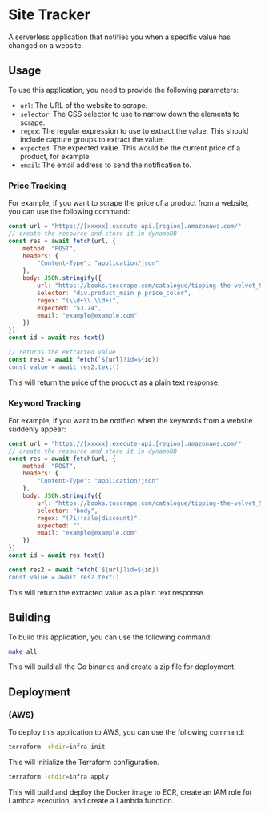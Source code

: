 # Site Tracker

A serverless application that notifies you when a specific value has changed on a website.

## Usage

To use this application, you need to provide the following parameters:

- `url`: The URL of the website to scrape.
- `selector`: The CSS selector to use to narrow down the elements to scrape.
- `regex`: The regular expression to use to extract the value. This should include capture groups to extract the value.
- `expected`: The expected value. This would be the current price of a product, for example.
- `email`: The email address to send the notification to.

### Price Tracking

For example, if you want to scrape the price of a product from a website, you can use the following command:

```javascript
const url = "https://[xxxxx].execute-api.[region].amazonaws.com/"
// create the resource and store it in dynamoDB
const res = await fetch(url, {
    method: "POST",
    headers: {
        "Content-Type": "application/json"
    },
    body: JSON.stringify({
        url: "https://books.toscrape.com/catalogue/tipping-the-velvet_999/index.html",
        selector: "div.product_main p.price_color",
        regex: "(\\d+\\.\\d+)",
        expected: "53.74", 
        email: "example@example.com"
    })
})
const id = await res.text()

// returns the extracted value
const res2 = await fetch(`${url}?id=${id})
const value = await res2.text()

```

This will return the price of the product as a plain text response.

### Keyword Tracking

For example, if you want to be notified when the keywords from a website suddenly appear:

```javascript
const url = "https://[xxxxx].execute-api.[region].amazonaws.com/"
// create the resource and store it in dynamoDB
const res = await fetch(url, {
    method: "POST",
    headers: {
        "Content-Type": "application/json"
    },
    body: JSON.stringify({
        url: "https://books.toscrape.com/catalogue/tipping-the-velvet_999/index.html",
        selector: "body",
        regex: "(?i)(sale|discount)",
        expected: "", 
        email: "example@example.com"
    })
})
const id = await res.text()

const res2 = await fetch(`${url}?id=${id})
const value = await res2.text()
```

This will return the extracted value as a plain text response.

## Building

To build this application, you can use the following command:

```bash
make all
```
This will build all the Go binaries and create a zip file for deployment.

## Deployment
### (AWS)
To deploy this application to AWS, you can use the following command:

```bash
terraform -chdir=infra init
```

This will initialize the Terraform configuration.

```bash
terraform -chdir=infra apply
```
This will build and deploy the Docker image to ECR, create an IAM role for Lambda execution, and create a Lambda function.
